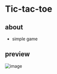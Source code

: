 # Tic-tac-toe
## about
* simple game 


## preview
![image](https://user-images.githubusercontent.com/109586834/227812366-4a0719d5-060c-4a45-866e-13a7b4a26661.png)
